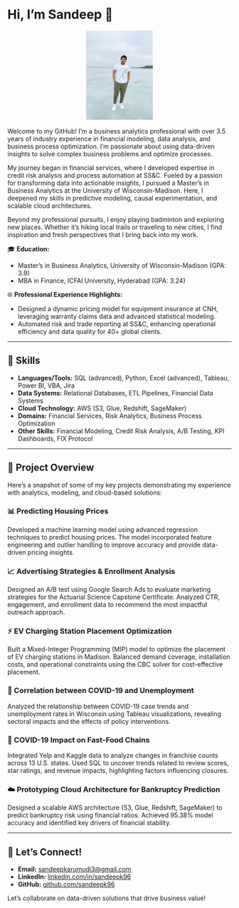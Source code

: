 # Hi, I’m Sandeep 👋


<p align="center">
  <img src="B1F03C2C-B019-4A16-BAA5-CA78E1C07A44_1_105_c.jpeg" alt="Sandeep Reddy Karumudi" width="150"/>
</p>



Welcome to my GitHub! I’m a business analytics professional with over 3.5 years of industry experience in financial modeling, data analysis, and business process optimization. I’m passionate about using data-driven insights to solve complex business problems and optimize processes.  

My journey began in financial services, where I developed expertise in credit risk analysis and process automation at SS&C. Fueled by a passion for transforming data into actionable insights, I pursued a Master’s in Business Analytics at the University of Wisconsin-Madison. Here, I deepened my skills in predictive modeling, causal experimentation, and scalable cloud architectures.  

Beyond my professional pursuits, I enjoy playing badminton and exploring new places. Whether it’s hiking local trails or traveling to new cities, I find inspiration and fresh perspectives that I bring back into my work.  

🎓 **Education:**  
- Master’s in Business Analytics, University of Wisconsin-Madison (GPA: 3.9)  
- MBA in Finance, ICFAI University, Hyderabad (GPA: 3.24)  

🌐 **Professional Experience Highlights:**  
- Designed a dynamic pricing model for equipment insurance at CNH, leveraging warranty claims data and advanced statistical modeling.  
- Automated risk and trade reporting at SS&C, enhancing operational efficiency and data quality for 40+ global clients.  

---

## 💼 Skills

- **Languages/Tools:** SQL (advanced), Python, Excel (advanced), Tableau, Power BI, VBA, Jira  
- **Data Systems:** Relational Databases, ETL Pipelines, Financial Data Systems  
- **Cloud Technology:** AWS (S3, Glue, Redshift, SageMaker)  
- **Domains:** Financial Services, Risk Analytics, Business Process Optimization  
- **Other Skills:** Financial Modeling, Credit Risk Analysis, A/B Testing, KPI Dashboards, FIX Protocol  

---

## 🚀 Project Overview

Here’s a snapshot of some of my key projects demonstrating my experience with analytics, modeling, and cloud-based solutions:  

### 📊 Predicting Housing Prices  
Developed a machine learning model using advanced regression techniques to predict housing prices. The model incorporated feature engineering and outlier handling to improve accuracy and provide data-driven pricing insights.  

### 📈 Advertising Strategies & Enrollment Analysis  
Designed an A/B test using Google Search Ads to evaluate marketing strategies for the Actuarial Science Capstone Certificate. Analyzed CTR, engagement, and enrollment data to recommend the most impactful outreach approach.  

### ⚡ EV Charging Station Placement Optimization  
Built a Mixed-Integer Programming (MIP) model to optimize the placement of EV charging stations in Madison. Balanced demand coverage, installation costs, and operational constraints using the CBC solver for cost-effective placement.  

### 🔗 Correlation between COVID-19 and Unemployment  
Analyzed the relationship between COVID-19 case trends and unemployment rates in Wisconsin using Tableau visualizations, revealing sectoral impacts and the effects of policy interventions.  

### 🍔 COVID-19 Impact on Fast-Food Chains  
Integrated Yelp and Kaggle data to analyze changes in franchise counts across 13 U.S. states. Used SQL to uncover trends related to review scores, star ratings, and revenue impacts, highlighting factors influencing closures.  

### ☁️ Prototyping Cloud Architecture for Bankruptcy Prediction  
Designed a scalable AWS architecture (S3, Glue, Redshift, SageMaker) to predict bankruptcy risk using financial ratios. Achieved 95.38% model accuracy and identified key drivers of financial stability.  

---

## 🤝 Let’s Connect!

- **Email:** [sandeepkarumudi3@gmail.com](mailto:sandeepkarumudi3@gmail.com)  
- **LinkedIn:** [linkedin.com/in/sandeepk96](https://www.linkedin.com/in/sandeepk96)  
- **GitHub:** [github.com/sandeepk96](https://github.com/sandeepk96)  

Let’s collaborate on data-driven solutions that drive business value!
